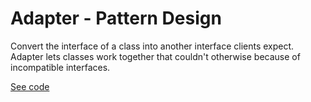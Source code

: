 # Adapter - Pattern Design

Convert the interface of a class into another interface clients expect. Adapter lets classes work together that couldn't otherwise because of incompatible interfaces.

[See code](https://github.com/RenierOliva/general/blob/master/CSharp/Design-Patterns/Adapter.cs)
